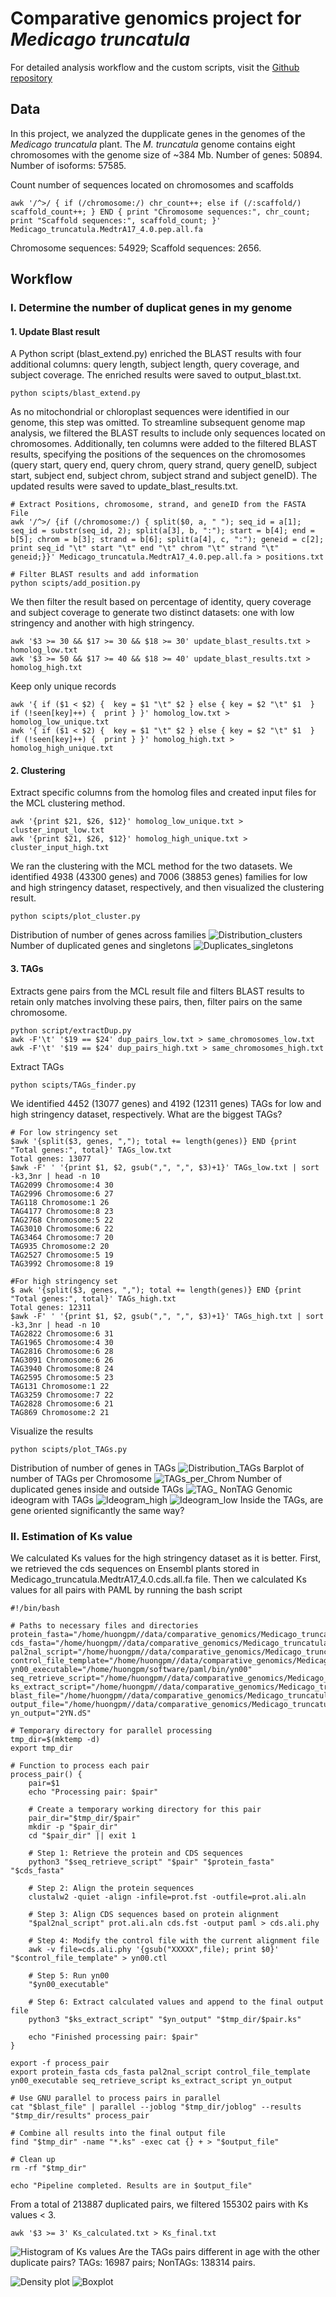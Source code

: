 # Comparative genomics project for *Medicago truncatula*
For detailed analysis workflow and the custom scripts, visit the [Github repository](https://github.com/Lily1797/Medicago_truncatula.git)

## Data
In this project, we analyzed the dupplicate genes in the genomes of the *Medicago truncatula* plant. The *M. truncatula* genome contains eight chromosomes with the genome size of ~384 Mb.
Number of genes: 50894.
Number of isoforms: 57585.

Count number of sequences located on chromosomes and scaffolds
```
awk '/^>/ { if (/chromosome:/) chr_count++; else if (/:scaffold/) scaffold_count++; } END { print "Chromosome sequences:", chr_count; print "Scaffold sequences:", scaffold_count; }' Medicago_truncatula.MedtrA17_4.0.pep.all.fa
```
Chromosome sequences: 54929;
Scaffold sequences: 2656.

## Workflow
### I.	Determine the number of duplicat genes in my genome
#### 1. Update Blast result
A Python script (blast_extend.py) enriched the BLAST results with four additional columns: query length, subject length, query coverage, and subject coverage. The enriched results were saved to output_blast.txt.
```
python scipts/blast_extend.py
```
As no mitochondrial or chloroplast sequences were identified in our genome, this step was omitted. To streamline subsequent genome map analysis, we filtered the BLAST results to include only sequences located on chromosomes. Additionally, ten columns were added to the filtered BLAST results, specifying the positions of the sequences on the chromosomes (query start, query end, query chrom, query strand, query geneID, subject start, subject end, subject chrom, subject strand and subject geneID). The updated results were saved to update_blast_results.txt.
```
# Extract Positions, chromosome, strand, and geneID from the FASTA File
awk '/^>/ {if (/chromosome:/) { split($0, a, " "); seq_id = a[1]; seq_id = substr(seq_id, 2); split(a[3], b, ":"); start = b[4]; end = b[5]; chrom = b[3]; strand = b[6]; split(a[4], c, ":"); geneid = c[2]; print seq_id "\t" start "\t" end "\t" chrom "\t" strand "\t" geneid;}}' Medicago_truncatula.MedtrA17_4.0.pep.all.fa > positions.txt

# Filter BLAST results and add information
python scipts/add_position.py
```
We then filter the result based on percentage of identity, query coverage and subject coverage to generate two distinct datasets: one with low stringency and another with high stringency.
```
awk '$3 >= 30 && $17 >= 30 && $18 >= 30' update_blast_results.txt > homolog_low.txt
awk '$3 >= 50 && $17 >= 40 && $18 >= 40' update_blast_results.txt > homolog_high.txt
```
Keep only unique records
```
awk '{ if ($1 < $2) {  key = $1 "\t" $2 } else { key = $2 "\t" $1  } if (!seen[key]++) {  print } }' homolog_low.txt > homolog_low_unique.txt
awk '{ if ($1 < $2) {  key = $1 "\t" $2 } else { key = $2 "\t" $1  } if (!seen[key]++) {  print } }' homolog_high.txt > homolog_high_unique.txt
```

#### 2. Clustering
Extract specific columns from the homolog files and created input files for the MCL clustering method.
```
awk '{print $21, $26, $12}' homolog_low_unique.txt > cluster_input_low.txt
awk '{print $21, $26, $12}' homolog_high_unique.txt > cluster_input_high.txt
```
We ran the clustering with the MCL method for the two datasets. We identified 4938 (43300 genes) and 7006 (38853 genes) families for low and high stringency dataset, respectively, and then visualized the clustering result.
```
python scipts/plot_cluster.py
```
Distribution of number of genes across families
![Distribution_clusters](./figures/cluster_distribution.png)
Number of duplicated genes and singletons
![Duplicates_singletons](./figures/dup_single.png)

#### 3. TAGs 
Extracts gene pairs from the MCL result file and filters BLAST results to retain only matches involving these pairs, then, filter pairs on the same chromosome.
```
python script/extractDup.py
awk -F'\t' '$19 == $24' dup_pairs_low.txt > same_chromosomes_low.txt
awk -F'\t' '$19 == $24' dup_pairs_high.txt > same_chromosomes_high.txt
```
Extract TAGs 
```
python scipts/TAGs_finder.py
```
We identified 4452 (13077 genes) and 4192 (12311 genes) TAGs for low and high stringency dataset, respectively.
What are the biggest TAGs?
```
# For low stringency set
$awk '{split($3, genes, ","); total += length(genes)} END {print "Total genes:", total}' TAGs_low.txt
Total genes: 13077
$awk -F' ' '{print $1, $2, gsub(",", ",", $3)+1}' TAGs_low.txt | sort -k3,3nr | head -n 10
TAG2099 Chromosome:4 30
TAG2996 Chromosome:6 27
TAG118 Chromosome:1 26
TAG4177 Chromosome:8 23
TAG2768 Chromosome:5 22
TAG3010 Chromosome:6 22
TAG3464 Chromosome:7 20
TAG935 Chromosome:2 20
TAG2527 Chromosome:5 19
TAG3992 Chromosome:8 19

#For high stringency set
$ awk '{split($3, genes, ","); total += length(genes)} END {print "Total genes:", total}' TAGs_high.txt
Total genes: 12311
$awk -F' ' '{print $1, $2, gsub(",", ",", $3)+1}' TAGs_high.txt | sort -k3,3nr | head -n 10
TAG2822 Chromosome:6 31
TAG1965 Chromosome:4 30
TAG2816 Chromosome:6 28
TAG3091 Chromosome:6 26
TAG3940 Chromosome:8 24
TAG2595 Chromosome:5 23
TAG131 Chromosome:1 22
TAG3259 Chromosome:7 22
TAG2828 Chromosome:6 21
TAG869 Chromosome:2 21
```
Visualize the results
```
python scipts/plot_TAGs.py
```
Distribution of number of genes in TAGs
![Distribution_TAGs](./figures/gene_distribution.png)
Barplot of number of TAGs per Chromosome
![TAGs_per_Chrom](./figures/tag_per_chrom.png)
Number of duplicated genes inside and outside TAGs
![TAG_ NonTAG](./figures/tag_nontag.png)
Genomic ideogram with TAGs
![Ideogram_high](./figures/Ideogram_high.png)
![Ideogram_low](./figures/Ideogram_low.png)
Inside the TAGs, are gene oriented significantly the same way?

### II. Estimation of Ks value
We calculated Ks values for the high stringency dataset as it is better. 
First, we retrieved the cds sequences on Ensembl plants stored in Medicago_truncatula.MedtrA17_4.0.cds.all.fa file.
Then we calculated Ks values for all pairs with PAML by running the bash script
```{bash}
#!/bin/bash

# Paths to necessary files and directories
protein_fasta="/home/huongpm//data/comparative_genomics/Medicago_truncatula/Medicago_truncatula.MedtrA17_4.0.pep.all.fa"
cds_fasta="/home/huongpm//data/comparative_genomics/Medicago_truncatula/Medicago_truncatula.MedtrA17_4.0.cds.all.fa"
pal2nal_script="/home/huongpm//data/comparative_genomics/Medicago_truncatula/pal2nal.pl"
control_file_template="/home/huongpm//data/comparative_genomics/Medicago_truncatula/yn00.ctl_master.txt"
yn00_executable="/home/huongpm/software/paml/bin/yn00"
seq_retrieve_script="/home/huongpm//data/comparative_genomics/Medicago_truncatula/seq_retrieve.py"
ks_extract_script="/home/huongpm//data/comparative_genomics/Medicago_truncatula/extract_ks.py"
blast_file="/home/huongpm//data/comparative_genomics/Medicago_truncatula/testks.txt"
output_file="/home/huongpm//data/comparative_genomics/Medicago_truncatula/Ks_calculated.txt"
yn_output="2YN.dS"

# Temporary directory for parallel processing
tmp_dir=$(mktemp -d)
export tmp_dir

# Function to process each pair
process_pair() {
    pair=$1
    echo "Processing pair: $pair"
    
    # Create a temporary working directory for this pair
    pair_dir="$tmp_dir/$pair"
    mkdir -p "$pair_dir"
    cd "$pair_dir" || exit 1
    
    # Step 1: Retrieve the protein and CDS sequences
    python3 "$seq_retrieve_script" "$pair" "$protein_fasta" "$cds_fasta"
    
    # Step 2: Align the protein sequences
    clustalw2 -quiet -align -infile=prot.fst -outfile=prot.ali.aln
    
    # Step 3: Align CDS sequences based on protein alignment
    "$pal2nal_script" prot.ali.aln cds.fst -output paml > cds.ali.phy
    
    # Step 4: Modify the control file with the current alignment file
    awk -v file=cds.ali.phy '{gsub("XXXXX",file); print $0}' "$control_file_template" > yn00.ctl
    
    # Step 5: Run yn00
    "$yn00_executable"
    
    # Step 6: Extract calculated values and append to the final output file
    python3 "$ks_extract_script" "$yn_output" "$tmp_dir/$pair.ks"

    echo "Finished processing pair: $pair"
}

export -f process_pair
export protein_fasta cds_fasta pal2nal_script control_file_template yn00_executable seq_retrieve_script ks_extract_script yn_output

# Use GNU parallel to process pairs in parallel
cat "$blast_file" | parallel --joblog "$tmp_dir/joblog" --results "$tmp_dir/results" process_pair

# Combine all results into the final output file
find "$tmp_dir" -name "*.ks" -exec cat {} + > "$output_file"

# Clean up
rm -rf "$tmp_dir"

echo "Pipeline completed. Results are in $output_file"
```
From a total of 213887 duplicated pairs, we filtered 155302 pairs with Ks values < 3.
```
awk '$3 >= 3' Ks_calculated.txt > Ks_final.txt
```
![Histogram of Ks values](./figures/ks_histogram.png)
Are the TAGs pairs different in age with the other duplicate pairs? 
TAGs: 16987 pairs;
NonTAGs: 138314 pairs.

![Density plot](./figures/ks_density.png)
![Boxplot](./figures/ks_boxplot.png)

